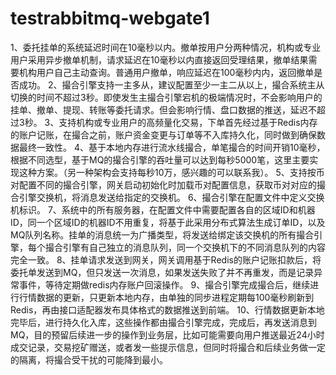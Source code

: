 # testrabbitmq-webgate1
1、委托挂单的系统延迟时间在10毫秒以内。撤单按用户分两种情况，机构或专业用户采用异步撤单机制，请求延迟在10毫秒以内直接返回受理结果，撤单结果需要机构用户自己主动查询。普通用户撤单，响应延迟在100毫秒内内，返回撤单是否成功。
2、撮合引擎支持一主多从，建议配置至少一主二从以上，撮合系统主从切换的时间不超过3秒。即使发生主撮合引擎宕机的极端情况时，不会影响用户的挂单、撤单、提现、转账等委托请求。但会影响行情、盘口数据的推送，延迟不超过3秒。
3、支持机构或专业用户的高频量化交易，下单首先经过基于Redis内存的账户记账，在撮合之前，账户资金变更与订单等不入库持久化，同时做到确保数据最终一致性。
4、基于本地内存进行流水线撮合，单笔撮合的时间开销10毫秒，根据不同选型，基于MQ的撮合引擎的吞吐量可以达到每秒5000笔，这里主要实现这种方案。（另一种架构会支持每秒10万，感兴趣的可以联系我）。
5、支持按币对配置不同的撮合引擎，网关启动初始化时加载币对配置信息，获取币对对应的撮合引擎交换机，将消息发送给指定的交换机。
6、撮合引擎在配置文件中定义交换机标识。
7、系统中的所有服务器，在配置文件中需要配置各自的区域ID和机器ID，同一个区域ID的机器ID不用重复，将基于此采用分布式算法生成订单ID，以及MQ队列名称。挂单的消息统一为广播类型，将发送给绑定该交换机的所有撮合引擎，每个撮合引擎有自己独立的消息队列，同一个交换机下的不同消息队列的内容完全一致。
8、挂单请求发送到网关，网关调用基于Redis的账户记账扣款后，将委托单发送到MQ，但只发送一次消息，如果发送失败了并不再重发，而是记录异常事件，等待定期做redis内存账户回滚操作。
9、撮合引擎完成撮合后，继续进行行情数据的更新，只更新本地内存，由单独的同步进程定期每100毫秒刷新到Redis，再由接口适配器发布具体格式的数据推送到前端。
10、行情数据更新本地完毕后，进行持久化入库，这些操作都由撮合引擎完成，完成后，再发送消息到MQ，目的预留后续进一步的操作到业务层，比如可能需要向用户推送最近24小时成交记录，交易挖矿赠送，或者发一些提示信息，但同时将撮合和后续业务做一定的隔离，将撮合受干扰的可能降到最小。



